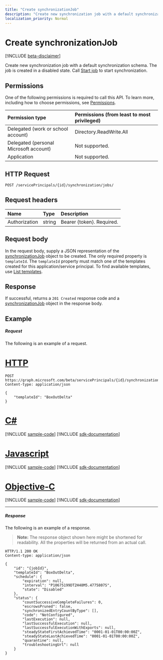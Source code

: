 ```yaml
---
title: "Create synchronizationJob"
description: "Create new synchronization job with a default synchronization schema. The job is created in a disabled state. Call Start job to start synchronization."
localization_priority: Normal
---
```


# Create synchronizationJob

[!INCLUDE [beta-disclaimer](../../includes/beta-disclaimer.md)]

Create new synchronization job with a default synchronization schema. The job is created in a disabled state. Call [Start job](synchronization-synchronizationjob-start.md) to start synchronization.

## Permissions
One of the following permissions is required to call this API. To learn more, including how to choose permissions, see [Permissions](/graph/permissions-reference).

|Permission type                        | Permissions (from least to most privileged)              |
|:--------------------------------------|:---------------------------------------------------------|
|Delegated (work or school account)     |Directory.ReadWrite.All  |
|Delegated (personal Microsoft account) |Not supported.|
|Application                            |Not supported.  | 

## HTTP Request
<!-- { "blockType": "ignored" } -->
```http
POST /servicePrincipals/{id}/synchronization/jobs/
```

## Request headers

| Name           | Type    | Description|
|:---------------|:--------|:-----------|
| Authorization  | string  | Bearer {token}. Required. |

## Request body

In the request body, supply a JSON representation of the [synchronizationJob](../resources/synchronization-synchronizationjob.md) object to be created. The only required property is `templateId`. The `templateId` property must match one of the templates created for this application/service principal. To find available templates, use [List templates](synchronization-synchronizationtemplate-list.md).

## Response

If successful, returns a `201 Created` response code and a [synchronizationJob](../resources/synchronization-synchronizationjob.md) object in the response body.

## Example

##### Request
The following is an example of a request.

# [HTTP](#tab/http)
<!-- {
  "blockType": "request",
  "name": "create_synchronizationjob_from_synchronization"
}-->
```msgraph-interactive
POST https://graph.microsoft.com/beta/servicePrincipals/{id}/synchronization/jobs
Content-type: application/json

{ 
    "templateId": "BoxOutDelta"
}
```
# [C#](#tab/csharp)
[!INCLUDE [sample-code](../includes/snippets/csharp/create-synchronizationjob-from-synchronization-csharp-snippets.md)]
[!INCLUDE [sdk-documentation](../includes/snippets/snippets-sdk-documentation-link.md)]

# [Javascript](#tab/javascript)
[!INCLUDE [sample-code](../includes/snippets/javascript/create-synchronizationjob-from-synchronization-javascript-snippets.md)]
[!INCLUDE [sdk-documentation](../includes/snippets/snippets-sdk-documentation-link.md)]

# [Objective-C](#tab/objc)
[!INCLUDE [sample-code](../includes/snippets/objc/create-synchronizationjob-from-synchronization-objc-snippets.md)]
[!INCLUDE [sdk-documentation](../includes/snippets/snippets-sdk-documentation-link.md)]

---


##### Response
The following is an example of a response. 

>**Note:** The response object shown here might be shortened for readability. All the properties will be returned from an actual call.

<!-- {
  "blockType": "response",
  "truncated": true,
  "@odata.type": "microsoft.graph.synchronizationJob"
} -->
```http
HTTP/1.1 200 OK
Content-type: application/json

{
    "id": "{jobId}",
    "templateId": "BoxOutDelta",
    "schedule": {
        "expiration": null,
        "interval": "P10675199DT2H48M5.4775807S",
        "state": "Disabled"
    },
    "status": {
        "countSuccessiveCompleteFailures": 0,
        "escrowsPruned": false,
        "synchronizedEntryCountByType": [],
        "code": "NotConfigured",
        "lastExecution": null,
        "lastSuccessfulExecution": null,
        "lastSuccessfulExecutionWithExports": null,
        "steadyStateFirstAchievedTime": "0001-01-01T00:00:00Z",
        "steadyStateLastAchievedTime": "0001-01-01T00:00:00Z",
        "quarantine": null,
        "troubleshootingUrl": null
    }
}
```

<!-- uuid: 8fcb5dbc-d5aa-4681-8e31-b001d5168d79
2015-10-25 14:57:30 UTC -->
<!--
{
  "type": "#page.annotation",
  "description": "Create synchronizationJob",
  "keywords": "",
  "section": "documentation",
  "tocPath": "",
  "suppressions": [
  ]
}
-->
